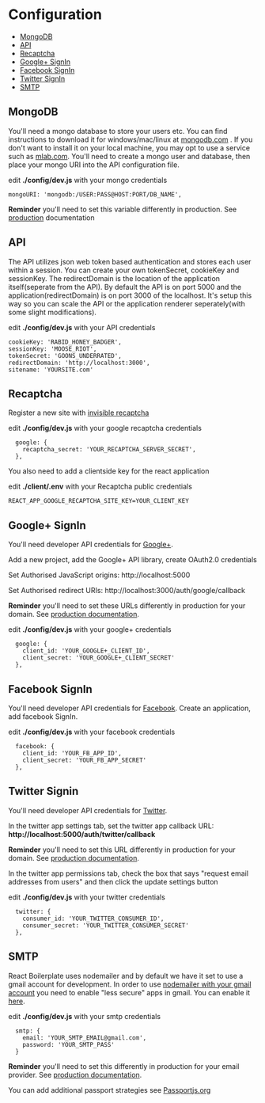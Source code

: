 # Configuration

* [MongoDB](#mongo)
* [API](#api)
* [Recaptcha](#recaptcha)
* [Google+ SignIn](#google-signin)
* [Facebook SignIn](#facebook-signin)
* [Twitter SignIn](#twitter-signin)
* [SMTP](#smtp)

## MongoDB

You'll need a mongo database to store your users etc. You can find instructions
to download it for windows/mac/linux at
<a href="http://www.mongodb.com">mongodb.com</a> . If you don't want to install
it on your local machine, you may opt to use a service such as
<a href="http://www.mlab.com"> mlab.com</a>. You'll need to create a mongo user and
database, then place your mongo URI into the API configuration file.

edit <strong>./config/dev.js</strong> with your mongo credentials

```
mongoURI: 'mongodb:/USER:PASS@HOST:PORT/DB_NAME',
```

<strong>Reminder</strong> you'll need to set this variable differently in
production. See
[production](https://github.com/hutchgrant/react-boilerplate/blob/master/docs/README_PROD.md)
documentation

## API

The API utilizes json web token based authentication and stores each user within a
session. You can create your own tokenSecret, cookieKey and sessionKey. The redirectDomain is
the location of the application itself(seperate from the API). By default the
API is on port 5000 and the application(redirectDomain) is on port 3000 of the
localhost. It's setup this way so you can scale the API or the application
renderer seperately(with some slight modifications).

edit <strong>./config/dev.js</strong> with your API credentials

```
cookieKey: 'RABID_HONEY_BADGER',
sessionKey: 'MOOSE_RIOT',
tokenSecret: 'GOONS_UNDERRATED',
redirectDomain: 'http://localhost:3000',
sitename: 'YOURSITE.com'
```

## Recaptcha

Register a new site with [invisible recaptcha](https://www.google.com/recaptcha)

edit <strong>./config/dev.js</strong> with your google recaptcha credentials

```
  google: {
    recaptcha_secret: 'YOUR_RECAPTCHA_SERVER_SECRET',
  },
```

You also need to add a clientside key for the react application

edit <strong>./client/.env</strong> with your Recaptcha public credentials

```
REACT_APP_GOOGLE_RECAPTCHA_SITE_KEY=YOUR_CLIENT_KEY
```

## Google+ SignIn

You'll need developer API credentials for
[Google+](https://console.developers.google.com/).

Add a new project, add the Google+ API library, create OAuth2.0 credentials

Set Authorised JavaScript origins: http://localhost:5000

Set Authorised redirect URIs: http://localhost:3000/auth/google/callback

<strong>Reminder</strong> you'll need to set these URLs differently in
production for your domain. See
[production documentation](https://github.com/hutchgrant/react-boilerplate/blob/master/docs/README_PROD.md).

edit <strong>./config/dev.js</strong> with your google+ credentials

```
  google: {
    client_id: 'YOUR_GOOGLE+_CLIENT_ID',
    client_secret: 'YOUR_GOOGLE+_CLIENT_SECRET'
  },
```

## Facebook SignIn

You'll need developer API credentials for
[Facebook](https://developers.facebook.com/). Create an application, add
facebook SignIn.

edit <strong>./config/dev.js</strong> with your facebook credentials

```
  facebook: {
    client_id: 'YOUR_FB_APP_ID',
    client_secret: 'YOUR_FB_APP_SECRET'
  },
```

## Twitter Signin

You'll need developer API credentials for [Twitter](https://apps.twitter.com/).

In the twitter app settings tab, set the twitter app callback URL:
<strong>http://localhost:5000/auth/twitter/callback</strong>

<strong>Reminder</strong> you'll need to set this URL differently in
production for your domain. See
[production documentation](https://github.com/hutchgrant/react-boilerplate/blob/master/docs/README_PROD.md).

In the twitter app permissions tab, check the box that says "request email
addresses from users" and then click the update settings button

edit <strong>./config/dev.js</strong> with your twitter credentials

```
  twitter: {
    consumer_id: 'YOUR_TWITTER_CONSUMER_ID',
    consumer_secret: 'YOUR_TWITTER_CONSUMER_SECRET'
  },
```

## SMTP

React Boilerplate uses nodemailer and by default we have it set to use a gmail account for development. In order to use [nodemailer with your gmail account](https://nodemailer.com/usage/using-gmail/) you need to enable "less secure" apps in gmail. You can enable it [here](https://myaccount.google.com/lesssecureapps).

edit <strong>./config/dev.js</strong> with your smtp credentials

```
  smtp: {
    email: 'YOUR_SMTP_EMAIL@gmail.com',
    password: 'YOUR_SMTP_PASS'
  }
```

<strong>Reminder</strong> you'll need to set this differently in
production for your email provider. See
[production documentation](https://github.com/hutchgrant/react-boilerplate/blob/master/docs/README_PROD.md).

You can add additional passport strategies see
[Passportjs.org](http://www.passportjs.org)
